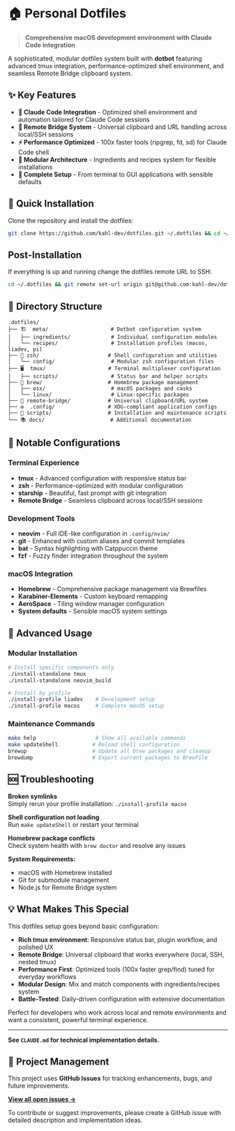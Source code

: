 # 🏠 Personal Dotfiles

> **Comprehensive macOS development environment with Claude Code integration**

A sophisticated, modular dotfiles system built with **dotbot** featuring advanced tmux integration, performance-optimized shell environment, and seamless Remote Bridge clipboard system.

## ✨ Key Features

- **🤖 Claude Code Integration** - Optimized shell environment and automation tailored for Claude Code sessions
- **🌉 Remote Bridge System** - Universal clipboard and URL handling across local/SSH sessions  
- **⚡ Performance Optimized** - 100x faster tools (ripgrep, fd, sd) for Claude Code shell
- **🧩 Modular Architecture** - Ingredients and recipes system for flexible installations
- **📱 Complete Setup** - From terminal to GUI applications with sensible defaults

## 🚀 Quick Installation

Clone the repository and install the dotfiles:

```zsh
git clone https://github.com/kahl-dev/dotfiles.git ~/.dotfiles && cd ~/.dotfiles && ./install
```

## Post-Installation

If everything is up and running change the dotfiles remote URL to SSH:

```zsh
cd ~/.dotfiles && git remote set-url origin git@github.com:kahl-dev/dotfiles.git
```

## 📁 Directory Structure

```
.dotfiles/
├── 🏗️  meta/                    # Dotbot configuration system
│   ├── ingredients/             # Individual configuration modules  
│   └── recipes/                 # Installation profiles (macos, liadev, pi)
├── 🐚 zsh/                      # Shell configuration and utilities
│   └── config/                  # Modular zsh configuration files
├── 🖥️  tmux/                    # Terminal multiplexer configuration
│   ├── scripts/                 # Status bar and helper scripts
├── 🍺 brew/                     # Homebrew package management
│   ├── osx/                     # macOS packages and casks
│   └── linux/                   # Linux-specific packages
├── 🌉 remote-bridge/            # Universal clipboard/URL system
├── ⚙️  .config/                 # XDG-compliant application configs
├── 🔧 scripts/                  # Installation and maintenance scripts
└── 📚 docs/                     # Additional documentation
```

## 🎯 Notable Configurations

### Terminal Experience
- **tmux** - Advanced configuration with responsive status bar
- **zsh** - Performance-optimized with modular configuration  
- **starship** - Beautiful, fast prompt with git integration
- **Remote Bridge** - Seamless clipboard across local/SSH sessions

### Development Tools  
- **neovim** - Full IDE-like configuration in `.config/nvim/`
- **git** - Enhanced with custom aliases and commit templates
- **bat** - Syntax highlighting with Catppuccin theme
- **fzf** - Fuzzy finder integration throughout the system

### macOS Integration
- **Homebrew** - Comprehensive package management via Brewfiles
- **Karabiner-Elements** - Custom keyboard remapping
- **AeroSpace** - Tiling window manager configuration  
- **System defaults** - Sensible macOS system settings

## 🔧 Advanced Usage

### Modular Installation
```bash
# Install specific components only
./install-standalone tmux
./install-standalone neovim_build

# Install by profile
./install-profile liadev    # Development setup
./install-profile macos     # Complete macOS setup
```

### Maintenance Commands
```bash
make help                   # Show all available commands
make updateShell           # Reload shell configuration
brewup                     # Update all brew packages and cleanup
brewdump                   # Export current packages to Brewfile
```

## 🆘 Troubleshooting

**Broken symlinks**  
Simply rerun your profile installation: `./install-profile macos`

**Shell configuration not loading**  
Run `make updateShell` or restart your terminal

**Homebrew package conflicts**  
Check system health with `brew doctor` and resolve any issues

**System Requirements:**
- macOS with Homebrew installed
- Git for submodule management  
- Node.js for Remote Bridge system

## 💡 What Makes This Special

This dotfiles setup goes beyond basic configuration:

- **Rich tmux environment**: Responsive status bar, plugin workflow, and polished UX
- **Remote Bridge**: Universal clipboard that works everywhere (local, SSH, nested tmux)
- **Performance First**: Optimized tools (100x faster grep/find) tuned for everyday workflows
- **Modular Design**: Mix and match components with ingredients/recipes system
- **Battle-Tested**: Daily-driven configuration with extensive documentation

Perfect for developers who work across local and remote environments and want a consistent, powerful terminal experience.

---

**See `CLAUDE.md` for technical implementation details.**

## 🎯 Project Management

This project uses **GitHub Issues** for tracking enhancements, bugs, and future improvements. 

**[View all open issues →](https://github.com/kahl-dev/dotfiles/issues)**

To contribute or suggest improvements, please create a GitHub issue with detailed description and implementation ideas.
